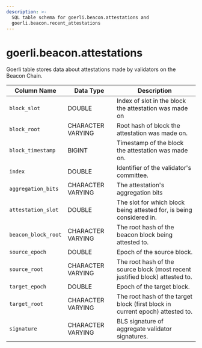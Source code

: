 ```yaml
---
description: >-
  SQL table schema for goerli.beacon.attestations and
  goerli.beacon.recent_attestations
---
```


# goerli.beacon.attestations

Goerli table stores data about attestations made by validators on the Beacon Chain.

| Column Name         | Data Type         | Description                                                                   |
| ------------------- | ----------------- | ----------------------------------------------------------------------------- |
| `block_slot`        | DOUBLE            | Index of slot in the block the attestation was made on                        |
| `block_root`        | CHARACTER VARYING | Root hash of block the attestation was made on.                               |
| `block_timestamp`   | BIGINT            | Timestamp of the block the attestation was made on.                           |
| `index`             | DOUBLE            | Identifier of the validator's committee.                                      |
| `aggregation_bits`  | CHARACTER VARYING | The attestation's aggregation bits                                            |
| `attestation_slot`  | DOUBLE            | The slot for which block being attested for, is being considered in.          |
| `beacon_block_root` | CHARACTER VARYING | The root hash of the beacon block being attested to.                          |
| `source_epoch`      | DOUBLE            | Epoch of the source block.                                                    |
| `source_root`       | CHARACTER VARYING | The root hash of the source block (most recent justified block) attested to.  |
| `target_epoch`      | DOUBLE            | Epoch of the target block.                                                    |
| `target_root`       | CHARACTER VARYING | The root hash of the target block (first block in current epoch) attested to. |
| `signature`         | CHARACTER VARYING | BLS signature of aggregate validator signatures.                              |
